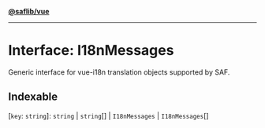 [**@saflib/vue**](../../../index.md)

---

# Interface: I18nMessages

Generic interface for vue-i18n translation objects supported by SAF.

## Indexable

\[`key`: `string`\]: `string` \| `string`[] \| `I18nMessages` \| `I18nMessages`[]
